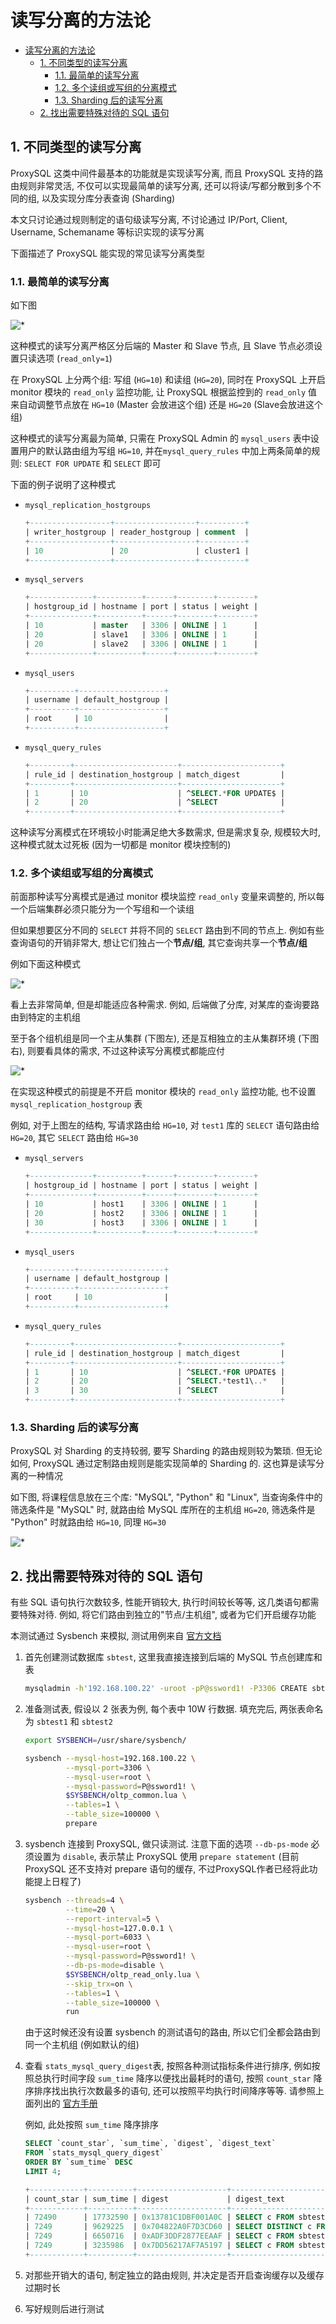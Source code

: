 # 读写分离的方法论

- [读写分离的方法论](#读写分离的方法论)
  - [1. 不同类型的读写分离](#1-不同类型的读写分离)
    - [1.1. 最简单的读写分离](#11-最简单的读写分离)
    - [1.2. 多个读组或写组的分离模式](#12-多个读组或写组的分离模式)
    - [1.3. Sharding 后的读写分离](#13-sharding-后的读写分离)
  - [2. 找出需要特殊对待的 SQL 语句](#2-找出需要特殊对待的-sql-语句)

## 1. 不同类型的读写分离

ProxySQL 这类中间件最基本的功能就是实现读写分离, 而且 ProxySQL 支持的路由规则非常灵活, 不仅可以实现最简单的读写分离, 还可以将读/写都分散到多个不同的组, 以及实现分库分表查询 (Sharding)

本文只讨论通过规则制定的语句级读写分离, 不讨论通过 IP/Port, Client, Username, Schemaname 等标识实现的读写分离

下面描述了 ProxySQL 能实现的常见读写分离类型

### 1.1. 最简单的读写分离

如下图

![*](../../../assets/rw-separation.png)

这种模式的读写分离严格区分后端的 Master 和 Slave 节点, 且 Slave 节点必须设置只读选项 (`read_only=1`)

在 ProxySQL 上分两个组: 写组 (`HG=10`) 和读组 (`HG=20`), 同时在 ProxySQL 上开启 monitor 模块的 `read_only` 监控功能, 让 ProxySQL 根据监控到的 `read_only` 值来自动调整节点放在 `HG=10` (Master 会放进这个组) 还是 `HG=20` (Slave会放进这个组)

这种模式的读写分离最为简单, 只需在 ProxySQL Admin 的 `mysql_users` 表中设置用户的默认路由组为写组 `HG=10`, 并在`mysql_query_rules` 中加上两条简单的规则: `SELECT FOR UPDATE` 和 `SELECT` 即可

下面的例子说明了这种模式

- `mysql_replication_hostgroups`

  ```sql
  +------------------+------------------+----------+
  | writer_hostgroup | reader_hostgroup | comment  |
  +------------------+------------------+----------+
  | 10               | 20               | cluster1 |
  +------------------+------------------+----------+
  ```

- `mysql_servers`

  ```sql
  +--------------+----------+------+--------+--------+
  | hostgroup_id | hostname | port | status | weight |
  +--------------+----------+------+--------+--------+
  | 10           | master   | 3306 | ONLINE | 1      |
  | 20           | slave1   | 3306 | ONLINE | 1      |
  | 20           | slave2   | 3306 | ONLINE | 1      |
  +--------------+----------+------+--------+--------+
  ```

- `mysql_users`

  ```sql
  +----------+-------------------+
  | username | default_hostgroup |
  +----------+-------------------+
  | root     | 10                |
  +----------+-------------------+
  ```

- `mysql_query_rules`

  ```sql
  +---------+-----------------------+----------------------+
  | rule_id | destination_hostgroup | match_digest         |
  +---------+-----------------------+----------------------+
  | 1       | 10                    | ^SELECT.*FOR UPDATE$ |
  | 2       | 20                    | ^SELECT              |
  +---------+-----------------------+----------------------+
  ```

这种读写分离模式在环境较小时能满足绝大多数需求, 但是需求复杂, 规模较大时, 这种模式就太过死板 (因为一切都是 monitor 模块控制的)

### 1.2. 多个读组或写组的分离模式

前面那种读写分离模式是通过 monitor 模块监控 `read_only` 变量来调整的, 所以每一个后端集群必须只能分为一个写组和一个读组

但如果想要区分不同的 `SELECT` 并将不同的 `SELECT` 路由到不同的节点上. 例如有些查询语句的开销非常大, 想让它们独占一个**节点/组**, 其它查询共享一个**节点/组**

例如下面这种模式

![*](../../../assets/multi-group-splition.png)

看上去非常简单, 但是却能适应各种需求. 例如, 后端做了分库, 对某库的查询要路由到特定的主机组

至于各个组机组是同一个主从集群 (下图左), 还是互相独立的主从集群环境 (下图右), 则要看具体的需求, 不过这种读写分离模式都能应付

![*](../../../assets/grouped-rw-splition.png)

在实现这种模式的前提是不开启 monitor 模块的 `read_only` 监控功能, 也不设置 `mysql_replication_hostgroup` 表

例如, 对于上图左的结构, 写请求路由给 `HG=10`, 对 `test1` 库的 `SELECT` 语句路由给 `HG=20`, 其它 `SELECT` 路由给 `HG=30`

- `mysql_servers`

  ```sql
  +--------------+----------+------+--------+--------+
  | hostgroup_id | hostname | port | status | weight |
  +--------------+----------+------+--------+--------+
  | 10           | host1    | 3306 | ONLINE | 1      |
  | 20           | host2    | 3306 | ONLINE | 1      |
  | 30           | host3    | 3306 | ONLINE | 1      |
  +--------------+----------+------+--------+--------+
  ```

- `mysql_users`

  ```sql
  +----------+-------------------+
  | username | default_hostgroup |
  +----------+-------------------+
  | root     | 10                |
  +----------+-------------------+
  ```

- `mysql_query_rules`

  ```sql
  +---------+-----------------------+----------------------+
  | rule_id | destination_hostgroup | match_digest         |
  +---------+-----------------------+----------------------+
  | 1       | 10                    | ^SELECT.*FOR UPDATE$ |
  | 2       | 20                    | ^SELECT.*test1\..*   |
  | 3       | 30                    | ^SELECT              |
  +---------+-----------------------+----------------------+
  ```

### 1.3. Sharding 后的读写分离

ProxySQL 对 Sharding 的支持较弱, 要写 Sharding 的路由规则较为繁琐. 但无论如何, ProxySQL 通过定制路由规则是能实现简单的 Sharding 的. 这也算是读写分离的一种情况

如下图, 将课程信息放在三个库: "MySQL", "Python" 和 "Linux", 当查询条件中的筛选条件是 "MySQL" 时, 就路由给 MySQL 库所在的主机组 `HG=20`, 筛选条件是 "Python" 时就路由给 `HG=10`, 同理 `HG=30`

![*](../../../assets/grouped-sharding.png)

## 2. 找出需要特殊对待的 SQL 语句

有些 SQL 语句执行次数较多, 性能开销较大, 执行时间较长等等, 这几类语句都需要特殊对待. 例如, 将它们路由到独立的"节点/主机组", 或者为它们开启缓存功能

本测试通过 Sysbench 来模拟, 测试用例来自 [官方文档](https://proxysql.com/blog/configure-read-write-split/)

1. 首先创建测试数据库 `sbtest`, 这里我直接连接到后端的 MySQL 节点创建库和表

    ```bash
    mysqladmin -h'192.168.100.22' -uroot -pP@ssword1! -P3306 CREATE sbtest;
    ```

2. 准备测试表, 假设以 2 张表为例, 每个表中 10W 行数据. 填充完后, 两张表命名为 `sbtest1` 和 `sbtest2`

    ```bash
    export SYSBENCH=/usr/share/sysbench/

    sysbench --mysql-host=192.168.100.22 \
             --mysql-port=3306 \
             --mysql-user=root \
             --mysql-password=P@ssword1! \
             $SYSBENCH/oltp_common.lua \
             --tables=1 \
             --table_size=100000 \
             prepare
    ```

3. sysbench 连接到 ProxySQL, 做只读测试. 注意下面的选项 `--db-ps-mode` 必须设置为 `disable`, 表示禁止 ProxySQL 使用 `prepare statement` (目前 ProxySQL 还不支持对 prepare 语句的缓存, 不过ProxySQL作者已经将此功能提上日程了)

    ```bash
    sysbench --threads=4 \
             --time=20 \
             --report-interval=5 \
             --mysql-host=127.0.0.1 \
             --mysql-port=6033 \
             --mysql-user=root \
             --mysql-password=P@ssword1! \
             --db-ps-mode=disable \
             $SYSBENCH/oltp_read_only.lua \
             --skip_trx=on \
             --tables=1 \
             --table_size=100000 \
             run
    ```

    由于这时候还没有设置 sysbench 的测试语句的路由, 所以它们全都会路由到同一个主机组 (例如默认的组)

4. 查看 `stats_mysql_query_digest`表, 按照各种测试指标条件进行排序, 例如按照总执行时间字段 `sum_time` 降序以便找出最耗时的语句, 按照 `count_star` 降序排序找出执行次数最多的语句, 还可以按照平均执行时间降序等等. 请参照上面列出的 [官方手册](https://proxysql.com/blog/configure-read-write-split/)

    例如, 此处按照 `sum_time` 降序排序

    ```sql
    SELECT `count_star`, `sum_time`, `digest`, `digest_text`
    FROM `stats_mysql_query_digest`
    ORDER BY `sum_time` DESC
    LIMIT 4;

    +------------+----------+--------------------+---------------------------------------------+
    | count_star | sum_time | digest             | digest_text                                 |
    +------------+----------+--------------------+---------------------------------------------+
    | 72490      | 17732590 | 0x13781C1DBF001A0C | SELECT c FROM sbtest1 WHERE id=?            |
    | 7249       | 9629225  | 0x704822A0F7D3CD60 | SELECT DISTINCT c FROM sbtest1 XXXXXXXXXXXX |
    | 7249       | 6650716  | 0xADF3DDF2877EEAAF | SELECT c FROM sbtest1 WHERE id XXXXXXXXXXXX |
    | 7249       | 3235986  | 0x7DD56217AF7A5197 | SELECT c FROM sbtest1 WHERE id yyyyyyyyyyyy |
    +------------+----------+--------------------+---------------------------------------------+
    ```

5. 对那些开销大的语句, 制定独立的路由规则, 并决定是否开启查询缓存以及缓存过期时长

6. 写好规则后进行测试
